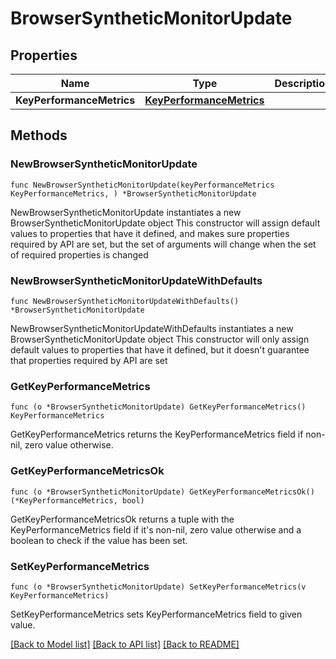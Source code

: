 # BrowserSyntheticMonitorUpdate

## Properties

Name | Type | Description | Notes
------------ | ------------- | ------------- | -------------
**KeyPerformanceMetrics** | [**KeyPerformanceMetrics**](KeyPerformanceMetrics.md) |  | 

## Methods

### NewBrowserSyntheticMonitorUpdate

`func NewBrowserSyntheticMonitorUpdate(keyPerformanceMetrics KeyPerformanceMetrics, ) *BrowserSyntheticMonitorUpdate`

NewBrowserSyntheticMonitorUpdate instantiates a new BrowserSyntheticMonitorUpdate object
This constructor will assign default values to properties that have it defined,
and makes sure properties required by API are set, but the set of arguments
will change when the set of required properties is changed

### NewBrowserSyntheticMonitorUpdateWithDefaults

`func NewBrowserSyntheticMonitorUpdateWithDefaults() *BrowserSyntheticMonitorUpdate`

NewBrowserSyntheticMonitorUpdateWithDefaults instantiates a new BrowserSyntheticMonitorUpdate object
This constructor will only assign default values to properties that have it defined,
but it doesn't guarantee that properties required by API are set

### GetKeyPerformanceMetrics

`func (o *BrowserSyntheticMonitorUpdate) GetKeyPerformanceMetrics() KeyPerformanceMetrics`

GetKeyPerformanceMetrics returns the KeyPerformanceMetrics field if non-nil, zero value otherwise.

### GetKeyPerformanceMetricsOk

`func (o *BrowserSyntheticMonitorUpdate) GetKeyPerformanceMetricsOk() (*KeyPerformanceMetrics, bool)`

GetKeyPerformanceMetricsOk returns a tuple with the KeyPerformanceMetrics field if it's non-nil, zero value otherwise
and a boolean to check if the value has been set.

### SetKeyPerformanceMetrics

`func (o *BrowserSyntheticMonitorUpdate) SetKeyPerformanceMetrics(v KeyPerformanceMetrics)`

SetKeyPerformanceMetrics sets KeyPerformanceMetrics field to given value.



[[Back to Model list]](../README.md#documentation-for-models) [[Back to API list]](../README.md#documentation-for-api-endpoints) [[Back to README]](../README.md)


